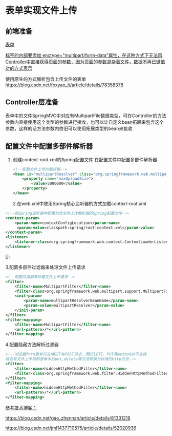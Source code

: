 # 表单实现文件上传

## 前端准备

<u>表单<form>标签的内部要添加 enctype="multipart/form-data"属性，在这种方式下无法再Controller中直接获得页面的参数，因为页面的参数混杂着文件，数据不再已键值对的方式表示</u>

使用原生的方式解析包含上传文件的表单<https://blog.csdn.net/foxyao_it/article/details/78358378>

## Controller层准备

表单中的文件SpringMVC中对应有MultipartFile数据类型，可在Controller的方法参数内直接使用这个类型的参数进行接收，也可以让自定义bean拓展来包含这个参数，这样的话方法参数内依旧可以使用拓展类型的bean来接收



## 配置文件中配置多部件解析器

1. 创建context-root.xml的Spring配置文件 在配置文件中配置多部件解析器



   ```xml
   <!--配置文件上传的解析器-->
   <bean id="multipartResolver" class="org.springframework.web.multipart.commons.CommonsMultipartResolver">
       <property name="maxUploadSize">
           <value>5000000</value>
       </property>
   </bean>
   ```



   2.在web.xml中使用Spring核心监听器的方式加载context-root.xml

```xml
<!--在Spring监听器中配置包含文件上传解析器的Spring配置文件-->
<context-param>
    <param-name>contextConfigLocation</param-name>
     <param-value>classpath:spring/root-context.xml</param-value>
</context-param>
<listener>
    <listener-class>org.springframework.web.context.ContextLoaderListener</listener-class>
</listener>
```

[]: 

3.配置多部件过滤器来处理文件上传请求

```xml
<!--配置过滤器来处理文件上传请求-->
<filter>
    <filter-name>MultipartFilter</filter-name>
    <filter-class>org.springframework.web.multipart.support.MultipartFilter</filter-class>
    <init-param>
        <param-name>multipartResolverBeanName</param-name>
        <param-value>multipartResolver</param-value>
    </init-param>
</filter>
<filter-mapping>
    <filter-name>MultipartFilter</filter-name>
    <url-pattern>/*</url-pattern>
</filter-mapping>
```



4.配置隐藏方法解析过滤器

```xml
<!--浏览器form表单只支持GET与POST请求，而DELETE、PUT等method并不支持
将含有文件上传项的表单中的put,delete等方法转换为标准的http方法-->
<filter>
    <filter-name>hiddenHttpMethodFilter</filter-name>
    <filter-class>org.springframework.web.filter.HiddenHttpMethodFilter</filter-class>
</filter>
<filter-mapping>
    <filter-name>hiddenHttpMethodFilter</filter-name>
    <url-pattern>/*</url-pattern>
</filter-mapping>
```



<u>参考技术博客：</u>



<https://blog.csdn.net/gao_zhennan/article/details/81331218>

<https://blog.csdn.net/jml1437710575/article/details/52020936>















































